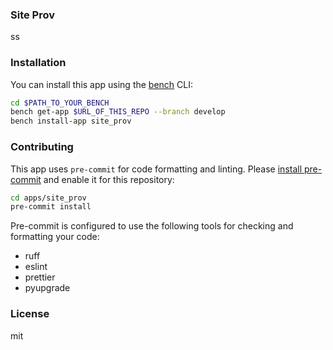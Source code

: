 ### Site Prov

ss

### Installation

You can install this app using the [bench](https://github.com/frappe/bench) CLI:

```bash
cd $PATH_TO_YOUR_BENCH
bench get-app $URL_OF_THIS_REPO --branch develop
bench install-app site_prov
```

### Contributing

This app uses `pre-commit` for code formatting and linting. Please [install pre-commit](https://pre-commit.com/#installation) and enable it for this repository:

```bash
cd apps/site_prov
pre-commit install
```

Pre-commit is configured to use the following tools for checking and formatting your code:

- ruff
- eslint
- prettier
- pyupgrade

### License

mit

